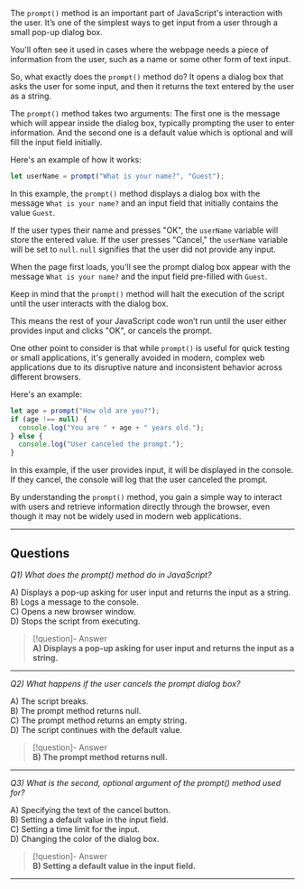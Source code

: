The `prompt()` method is an important part of JavaScript's interaction with the user. It’s one of the simplest ways to get input from a user through a small pop-up dialog box.

You'll often see it used in cases where the webpage needs a piece of information from the user, such as a name or some other form of text input.

So, what exactly does the `prompt()` method do? It opens a dialog box that asks the user for some input, and then it returns the text entered by the user as a string.

The `prompt()` method takes two arguments: The first one is the message which will appear inside the dialog box, typically prompting the user to enter information. And the second one is a default value which is optional and will fill the input field initially.

Here's an example of how it works:

```js
let userName = prompt("What is your name?", "Guest");
```

In this example, the `prompt()` method displays a dialog box with the message `What is your name?` and an input field that initially contains the value `Guest`.

If the user types their name and presses "OK", the `userName` variable will store the entered value. If the user presses "Cancel," the `userName` variable will be set to `null`. `null` signifies that the user did not provide any input.

When the page first loads, you'll see the prompt dialog box appear with the message `What is your name?` and the input field pre-filled with `Guest`.

Keep in mind that the `prompt()` method will halt the execution of the script until the user interacts with the dialog box.

This means the rest of your JavaScript code won’t run until the user either provides input and clicks "OK", or cancels the prompt.

One other point to consider is that while `prompt()` is useful for quick testing or small applications, it's generally avoided in modern, complex web applications due to its disruptive nature and inconsistent behavior across different browsers.

Here's an example:

```js
let age = prompt("How old are you?");
if (age !== null) {
  console.log("You are " + age + " years old.");
} else {
  console.log("User canceled the prompt.");
}
```

In this example, if the user provides input, it will be displayed in the console. If they cancel, the console will log that the user canceled the prompt.

By understanding the `prompt()` method, you gain a simple way to interact with users and retrieve information directly through the browser, even though it may not be widely used in modern web applications.

---
## Questions
*Q1) What does the prompt() method do in JavaScript?*

A) Displays a pop-up asking for user input and returns the input as a string.  
B) Logs a message to the console.  
C) Opens a new browser window.  
D) Stops the script from executing.  

> [!question]- Answer  
> **A) Displays a pop-up asking for user input and returns the input as a string.**  

---

*Q2) What happens if the user cancels the prompt dialog box?*

A) The script breaks.  
B) The prompt method returns null.  
C) The prompt method returns an empty string.  
D) The script continues with the default value.  

> [!question]- Answer  
> **B) The prompt method returns null.**  

---

*Q3) What is the second, optional argument of the prompt() method used for?*

A) Specifying the text of the cancel button.  
B) Setting a default value in the input field.  
C) Setting a time limit for the input.  
D) Changing the color of the dialog box.  

> [!question]- Answer  
> **B) Setting a default value in the input field.**  

---